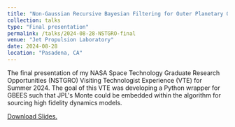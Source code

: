```yaml
---
title: "Non-Gaussian Recursive Bayesian Filtering for Outer Planetary Orbilander Navigation"
collection: talks
type: "Final presentation"
permalink: /talks/2024-08-28-NSTGRO-final
venue: "Jet Propulsion Laboratory"
date: 2024-08-28
location: "Pasadena, CA"
---
```


The final presentation of my NASA Space Technology Graduate Research Opportunities (NSTGRO) Visiting Technologist Experience (VTE) for Summer 2024. The goal of this VTE was developing a Python wrapper for GBEES such that JPL's Monte could be embedded within the algorithm for sourcing high fidelity dynamics models. 

<a href="http://bhanson10.github.io/files/GBEES_JPL_slides_Final.pdf">Download Slides.</a>